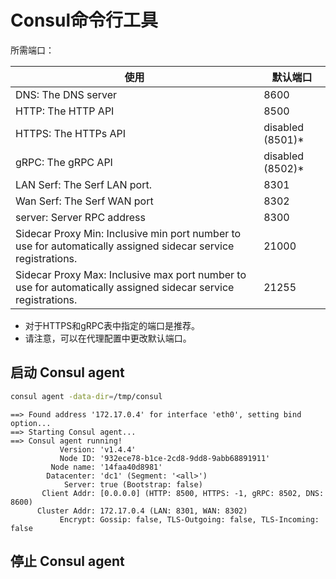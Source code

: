 # Consul命令行工具

所需端口：

| 使用                           | 默认端口         |
|-------------------------------|------------------|
| DNS: The DNS server           | 8600             |
| HTTP: The HTTP API            | 8500             |
| HTTPS: The HTTPs API          | disabled (8501)* |
| gRPC: The gRPC API            | disabled (8502)* |
| LAN Serf: The Serf LAN port.  | 8301             |
| Wan Serf: The Serf WAN port   | 8302             |
| server: Server RPC address    | 8300             |
| Sidecar Proxy Min: Inclusive min port number to use for automatically assigned sidecar service registrations. | 21000 |
| Sidecar Proxy Max: Inclusive max port number to use for automatically assigned sidecar service registrations. | 21255 |

* 对于HTTPS和gRPC表中指定的端口是推荐。
* 请注意，可以在代理配置中更改默认端口。

## 启动 Consul agent

```sh
consul agent -data-dir=/tmp/consul
```

```log
==> Found address '172.17.0.4' for interface 'eth0', setting bind option...
==> Starting Consul agent...
==> Consul agent running!
           Version: 'v1.4.4'
           Node ID: '932ece78-b1ce-2cd8-9dd8-9abb68891911'
         Node name: '14faa40d8981'
        Datacenter: 'dc1' (Segment: '<all>')
            Server: true (Bootstrap: false)
       Client Addr: [0.0.0.0] (HTTP: 8500, HTTPS: -1, gRPC: 8502, DNS: 8600)
      Cluster Addr: 172.17.0.4 (LAN: 8301, WAN: 8302)
           Encrypt: Gossip: false, TLS-Outgoing: false, TLS-Incoming: false
```

## 停止 Consul agent
